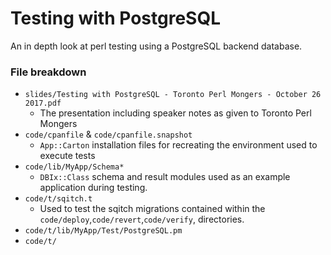 # Testing with PostgreSQL

An in depth look at perl testing using a PostgreSQL backend database.

### File breakdown

* `slides/Testing with PostgreSQL - Toronto Perl Mongers - October 26 2017.pdf`
  - The presentation including speaker notes as given to Toronto Perl Mongers
* `code/cpanfile` & `code/cpanfile.snapshot`
  - `App::Carton` installation files for recreating the environment used to
    execute tests
* `code/lib/MyApp/Schema*`
  - `DBIx::Class` schema and result modules used as an example application
    during testing.
* `code/t/sqitch.t`
  - Used to test the sqitch migrations contained within the
    `code/deploy`,`code/revert`,`code/verify`, directories.
* `code/t/lib/MyApp/Test/PostgreSQL.pm`
* `code/t/`

